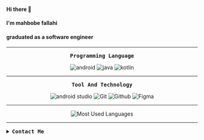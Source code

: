 #### Hi there 👋
#### I'm mahbobe fallahi 
#### graduated as a software engineer



<hr>

<p align="center"><samp><strong>Programming Language</strong></samp></p>
<p align="center">
  <img src="https://img.shields.io/badge/-Android-black?style=for-the-badge&logo=android&logoColor=success&logoWidth=30" alt="android" />
  <img src="https://img.shields.io/badge/-Java-9cf?style=for-the-badge&logo=java&logoColor=black&logoWidth=20" alt="java" />
  <img src="https://img.shields.io/badge/-Kotlin-pink?style=for-the-badge&logo=Kotlin&logoColor=purple&logoWidth=20" alt="kotlin" />

</p>
<hr>

<p align="center"><samp><strong>Tool And Technology</strong></samp></p>
<p align="center">
  <img src="https://img.shields.io/badge/-Android%20studio-green?style=for-the-badge&logo=android%20studio&logoColor=gray" alt="android studio" />
  <img src="https://img.shields.io/badge/-git-gray?style=for-the-badge&logo=git" alt="Git" />
  <img src="https://img.shields.io/badge/-Github-black?style=for-the-badge&logo=github" alt="Github" />
  <img src="https://img.shields.io/badge/-Figma-white?style=for-the-badge&logo=figma" alt="Figma" />
  
</p>
<hr>
<!-- <p align="center"><samp><strong>Most Used Languages</strong></samp></p> -->
<p align="center">
  <img src="https://github-readme-stats.vercel.app/api/top-langs/?username=mhb-flh&theme=react" alt="Most Used Languages" />
  
</p>

<!-- <p>
<a href="https://mhb-flh.github.io/github-pages-with-jekyll/">this is my github blog</a>
</p> -->


<hr>

<details>
  <summary><samp><strong>Contact Me</strong></samp></summary><br>
  <a href="https://mhb.fallahi@gmail.com/"><img src="https://img.shields.io/badge/-Gmail-red?style=for-the-badge&logo=gmail&logoColor=white" alt="Gmail" /></a><br>
  <a href="https://www.linkedin.com/in/mahbobe-fallahi/"><img src="https://img.shields.io/badge/-Linkedin-blue?style=for-the-badge&logo=linkedin" alt="Linkedin" /></a><br>
  <a href="https://stackoverflow.com/users/9749301/mhb-flh"><img src="https://img.shields.io/badge/-Stackoverflow-white?style=for-the-badge&logo=stackoverflow" alt="Stackoverflow" /></a><br>
  
</details>

